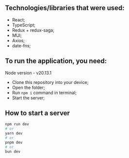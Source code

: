 ## Technologies/libraries that were used:

- React;
- TypeScript;
- Redux + redux-saga;
- MUI;
- Axios;
- date-fns;

## To run the application, you need:

Node version - v20.13.1

- Clone this repository into your device;
- Open the folder;
- Run `npm i` command in terminal;
- Start the server;

## How to start a server

```bash
npm run dev
# or
yarn dev
# or
pnpm dev
# or
bun dev
```
